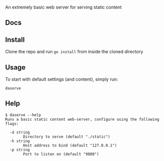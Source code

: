 An extremely basic web server for serving static content

## Docs

## Install
Clone the repo and run `go install` from inside the cloned directory

## Usage
To start with default settings (and content), simply run:

`daserve`

## Help

```
$ daserve --help
Runs a basic static content web-server, configure using the following flags:

  -d string
        Directory to serve (default "./static")
  -h string
        Host address to bind (default "127.0.0.1")
  -p string
        Port to listen on (default "9080")
```